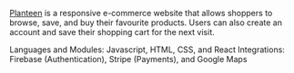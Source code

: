[Planteen](https://planteen.herokuapp.com/) is a responsive e-commerce website that allows shoppers to browse, save, and buy their favourite products. Users can also create an account and save their shopping cart for the next visit.

Languages and Modules: Javascript, HTML, CSS, and React
Integrations: Firebase (Authentication), Stripe (Payments), and Google Maps 